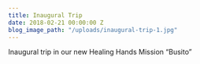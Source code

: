 ```yaml
---
title: Inaugural Trip
date: 2018-02-21 00:00:00 Z
blog_image_path: "/uploads/inaugural-trip-1.jpg"
---
```


Inaugural trip in our new Healing Hands Mission “Busito”